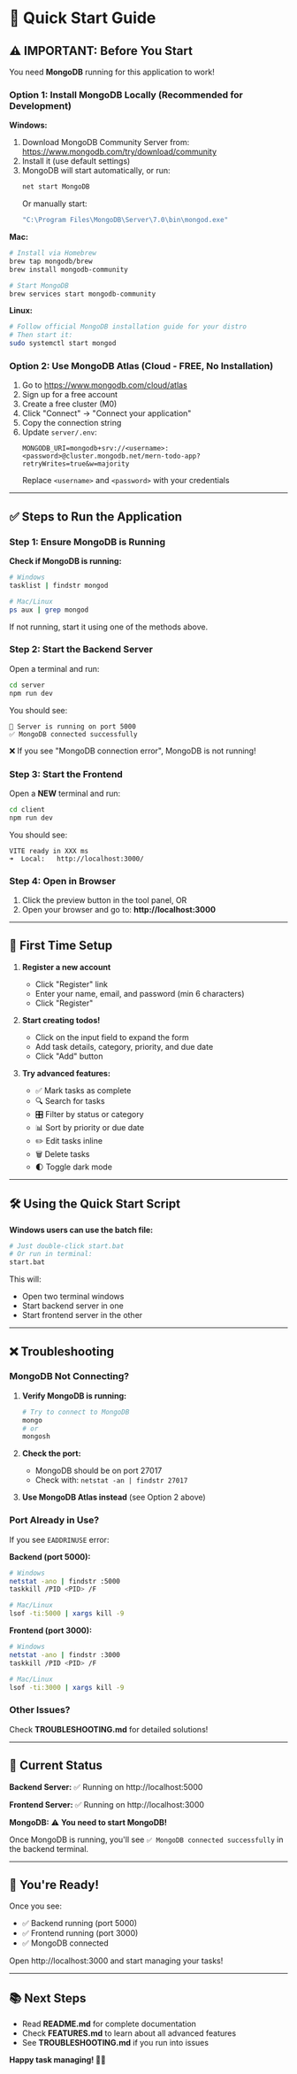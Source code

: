 # 🚀 Quick Start Guide

## ⚠️ IMPORTANT: Before You Start

You need **MongoDB** running for this application to work!

### Option 1: Install MongoDB Locally (Recommended for Development)

**Windows:**
1. Download MongoDB Community Server from: https://www.mongodb.com/try/download/community
2. Install it (use default settings)
3. MongoDB will start automatically, or run:
   ```bash
   net start MongoDB
   ```
   Or manually start:
   ```bash
   "C:\Program Files\MongoDB\Server\7.0\bin\mongod.exe"
   ```

**Mac:**
```bash
# Install via Homebrew
brew tap mongodb/brew
brew install mongodb-community

# Start MongoDB
brew services start mongodb-community
```

**Linux:**
```bash
# Follow official MongoDB installation guide for your distro
# Then start it:
sudo systemctl start mongod
```

### Option 2: Use MongoDB Atlas (Cloud - FREE, No Installation)

1. Go to https://www.mongodb.com/cloud/atlas
2. Sign up for a free account
3. Create a free cluster (M0)
4. Click "Connect" → "Connect your application"
5. Copy the connection string
6. Update `server/.env`:
   ```env
   MONGODB_URI=mongodb+srv://<username>:<password>@cluster.mongodb.net/mern-todo-app?retryWrites=true&w=majority
   ```
   Replace `<username>` and `<password>` with your credentials

---

## ✅ Steps to Run the Application

### Step 1: Ensure MongoDB is Running

**Check if MongoDB is running:**
```bash
# Windows
tasklist | findstr mongod

# Mac/Linux
ps aux | grep mongod
```

If not running, start it using one of the methods above.

### Step 2: Start the Backend Server

Open a terminal and run:
```bash
cd server
npm run dev
```

You should see:
```
🚀 Server is running on port 5000
✅ MongoDB connected successfully
```

❌ If you see "MongoDB connection error", MongoDB is not running!

### Step 3: Start the Frontend

Open a **NEW** terminal and run:
```bash
cd client
npm run dev
```

You should see:
```
VITE ready in XXX ms
➜  Local:   http://localhost:3000/
```

### Step 4: Open in Browser

1. Click the preview button in the tool panel, OR
2. Open your browser and go to: **http://localhost:3000**

---

## 🎯 First Time Setup

1. **Register a new account**
   - Click "Register" link
   - Enter your name, email, and password (min 6 characters)
   - Click "Register"

2. **Start creating todos!**
   - Click on the input field to expand the form
   - Add task details, category, priority, and due date
   - Click "Add" button

3. **Try advanced features:**
   - ✅ Mark tasks as complete
   - 🔍 Search for tasks
   - 🎛️ Filter by status or category
   - 📊 Sort by priority or due date
   - ✏️ Edit tasks inline
   - 🗑️ Delete tasks
   - 🌓 Toggle dark mode

---

## 🛠️ Using the Quick Start Script

**Windows users can use the batch file:**
```bash
# Just double-click start.bat
# Or run in terminal:
start.bat
```

This will:
- Open two terminal windows
- Start backend server in one
- Start frontend server in the other

---

## ❌ Troubleshooting

### MongoDB Not Connecting?

1. **Verify MongoDB is running:**
   ```bash
   # Try to connect to MongoDB
   mongo
   # or
   mongosh
   ```

2. **Check the port:**
   - MongoDB should be on port 27017
   - Check with: `netstat -an | findstr 27017`

3. **Use MongoDB Atlas instead** (see Option 2 above)

### Port Already in Use?

If you see `EADDRINUSE` error:

**Backend (port 5000):**
```bash
# Windows
netstat -ano | findstr :5000
taskkill /PID <PID> /F

# Mac/Linux  
lsof -ti:5000 | xargs kill -9
```

**Frontend (port 3000):**
```bash
# Windows
netstat -ano | findstr :3000
taskkill /PID <PID> /F

# Mac/Linux
lsof -ti:3000 | xargs kill -9
```

### Other Issues?

Check **TROUBLESHOOTING.md** for detailed solutions!

---

## 📱 Current Status

**Backend Server:** ✅ Running on http://localhost:5000

**Frontend Server:** ✅ Running on http://localhost:3000

**MongoDB:** ⚠️ **You need to start MongoDB!**

Once MongoDB is running, you'll see `✅ MongoDB connected successfully` in the backend terminal.

---

## 🎉 You're Ready!

Once you see:
- ✅ Backend running (port 5000)
- ✅ Frontend running (port 3000)
- ✅ MongoDB connected

Open http://localhost:3000 and start managing your tasks!

---

## 📚 Next Steps

- Read **README.md** for complete documentation
- Check **FEATURES.md** to learn about all advanced features
- See **TROUBLESHOOTING.md** if you run into issues

**Happy task managing! 📝✨**
